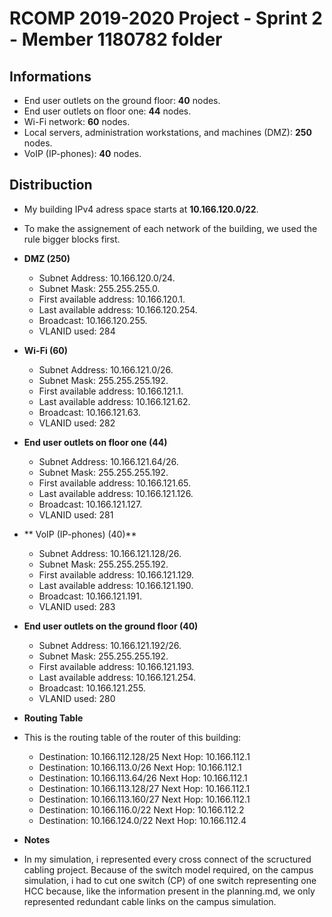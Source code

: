 RCOMP 2019-2020 Project - Sprint 2 - Member 1180782 folder
===========================================

## Informations

- End user outlets on the ground floor: **40** nodes.
- End user outlets on floor one: **44** nodes.
- Wi-Fi network: **60** nodes.
- Local servers, administration workstations, and machines (DMZ): **250** nodes.
- VoIP (IP-phones): **40** nodes.

## Distribuction

- My building IPv4 adress space starts at **10.166.120.0/22**.
- To make the assignement of each network of the building, we used the rule bigger blocks first.

- **DMZ (250)**
  - Subnet Address: 10.166.120.0/24.
  - Subnet Mask: 255.255.255.0.
  - First available address: 10.166.120.1.
  - Last available address: 10.166.120.254.
  - Broadcast: 10.166.120.255.
  - VLANID used: 284

- **Wi-Fi (60)**
  - Subnet Address: 10.166.121.0/26.
  - Subnet Mask: 255.255.255.192.
  - First available address: 10.166.121.1.
  - Last available address: 10.166.121.62.
  - Broadcast: 10.166.121.63.
  - VLANID used: 282

- **End user outlets on floor one (44)**
  - Subnet Address: 10.166.121.64/26.
  - Subnet Mask: 255.255.255.192.
  - First available address: 10.166.121.65.
  - Last available address: 10.166.121.126.
  - Broadcast: 10.166.121.127.
  - VLANID used: 281

- ** VoIP (IP-phones) (40)**
  - Subnet Address: 10.166.121.128/26.
  - Subnet Mask: 255.255.255.192.
  - First available address: 10.166.121.129.
  - Last available address: 10.166.121.190.
  - Broadcast: 10.166.121.191.
  - VLANID used: 283

- **End user outlets on the ground floor (40)**
  - Subnet Address: 10.166.121.192/26.
  - Subnet Mask: 255.255.255.192.
  - First available address: 10.166.121.193.
  - Last available address: 10.166.121.254.
  - Broadcast: 10.166.121.255.
  - VLANID used: 280

- **Routing Table**

- This is the routing table of the router of this building:

  - Destination: 10.166.112.128/25   Next Hop: 10.166.112.1
  - Destination: 10.166.113.0/26     Next Hop: 10.166.112.1
  - Destination: 10.166.113.64/26    Next Hop: 10.166.112.1
  - Destination: 10.166.113.128/27   Next Hop: 10.166.112.1
  - Destination: 10.166.113.160/27   Next Hop: 10.166.112.1
  - Destination: 10.166.116.0/22     Next Hop: 10.166.112.2
  - Destination: 10.166.124.0/22     Next Hop: 10.166.112.4

- **Notes**
- In my simulation, i represented every cross connect of the scructured cabling project. Because of
the switch model required, on the campus simulation, i had to cut one switch (CP) of one switch representing
one HCC because, like the information present in the planning.md, we only represented redundant cable links on
the campus simulation.
